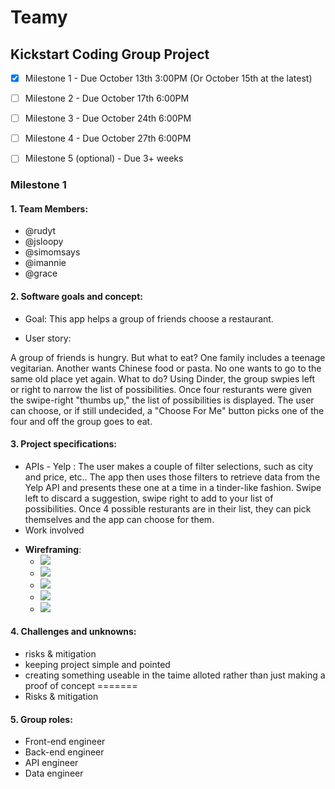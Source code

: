 # Teamy
## Kickstart Coding Group Project 
- [x] Milestone 1 - Due October 13th 3:00PM (Or October 15th at the latest)
- [ ] Milestone 2 - Due October 17th 6:00PM 
- [ ] Milestone 3 - Due October 24th 6:00PM
- [ ] Milestone 4 - Due October 27th 6:00PM
- [ ] Milestone 5 (optional) - Due 3+ weeks

 
 
### Milestone 1
#### 1. Team Members:
- @rudyt
- @jsloopy
- @simomsays
- @imannie
- @grace
  
#### 2. Software goals and concept:
- Goal: This app helps a group of friends choose a restaurant. 

- User story:

A group of friends is hungry. But what to eat? One family includes a teenage vegitarian. Another wants Chinese food or pasta. No one wants to go to the same old place yet again. What to do? Using Dinder, the group swpies left or right to narrow the list of possibilities. Once four resturants were given the swipe-right "thumbs up," the list of possibilities is displayed. The user can  choose, or if still undecided, a "Choose For Me" button picks one of the four and off the group goes to eat.

#### 3. Project specifications:
- APIs - Yelp : The user makes a couple of filter selections, such as city and price, etc.. The app then uses those filters to retrieve data from the Yelp API and presents these one at a time in a tinder-like fashion. Swipe left to discard a suggestion, swipe right to add to your list of possibilities. Once 4 possible resturants are in their list, they can pick themselves and the app can choose for them.
- Work involved
* __Wireframing__:
   * ![](https://github.com/imannie/dinderteam/blob/master/img/wframe5.JPG)
   * ![](https://github.com/imannie/dinderteam/blob/master/img/wframe7.JPG)
   * ![](https://github.com/imannie/dinderteam/blob/master/img/wframe1.JPG)
   * ![](https://github.com/imannie/dinderteam/blob/master/img/wframe6.JPG)
   * ![](https://github.com/imannie/dinderteam/blob/master/img/wframe4.JPG)

#### 4. Challenges and unknowns:

- risks & mitigation
- keeping project simple and pointed
- creating something useable in the taime alloted rather than just making a proof of concept
=======
- Risks & mitigation


#### 5. Group roles:
- Front-end engineer
- Back-end engineer
- API engineer 
- Data engineer 
